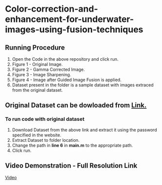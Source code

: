 # Color-correction-and-enhancement-for-underwater-images-using-fusion-techniques

## Running Procedure
<ol>
  <li> Open the Code in the above repository and click run.</li>
  <li> Figure 1 - Original Image. </li>
  <li> Figure 2 - Gamma Corrected Image. </li>
  <li> Figure 3 - Image Sharpening. </li>
  <li> Figure 4 - Image after Guided Image Fusion is applied. </li>
  <li> Dataset present in the folder is a sample dataset with images extraced from the original dataset. </li>
</ol>
 
## Original Dataset can be dowloaded from <a href="https://li-chongyi.github.io/proj_benchmark.html">Link.</a>
 <h3> To run code with original dataset </h3>
 <ol>
  <li> Download Dataset from the above link and extract it using the password specified in the website.</li>
  <li> Extract Dataset to folder location. </li>
  <li> Change the path in <b>line 6</b> in <b>main.m</b> to the appropriate path. </li>
  <li> Click run. </li>
</ol> 

## Video Demonstration - Full Resolution Link
<a href="https://drive.google.com/file/d/1GEWqb2WEvIBBZ5hDUKS5lwtPJRntBjoH/view?usp=sharing">Video</a>
